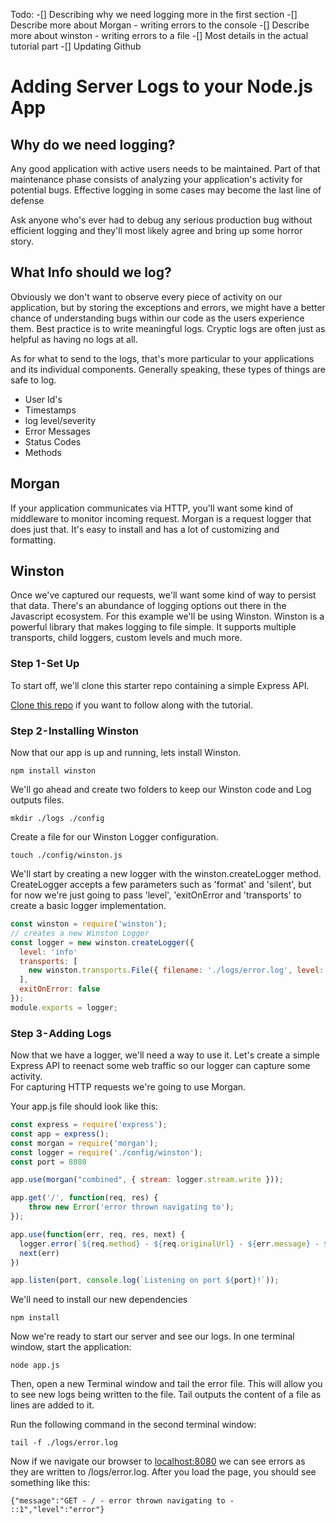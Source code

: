 Todo: 
-[] Describing why we need logging more in the first section
-[] Describe more about Morgan - writing errors to the console
-[] Describe more about winston - writing errors to a file 
-[] Most details in the actual tutorial part 
-[] Updating Github


# Adding Server Logs to your Node.js App

## Why do we need  logging?

Any good application with active users needs to be maintained. Part of that  maintenance phase consists of  analyzing your application's activity for potential bugs. Effective logging in some cases may become the last line of defense 

Ask anyone who's ever had to debug any serious production bug without efficient logging and they'll most likely agree and bring up some horror story.


## What Info should we log?

Obviously we don't want to observe every piece of activity on our application, but by storing the exceptions and errors, we might have a better chance of understanding bugs within our code as the users experience them. Best practice is to write meaningful logs. Cryptic logs are often just as helpful as having no logs at all.

As for what to send to the logs, that's more particular  to your applications and its individual components. Generally speaking, these types of things are safe to log.

- User Id's
- Timestamps
- log level/severity
- Error Messages 
- Status Codes 
- Methods


## Morgan 
If your application communicates via HTTP, you'll want some kind of middleware to monitor incoming request. Morgan is a request logger that does just that. It's easy to install and has a lot of customizing and formatting. 

## Winston
Once we've captured our requests, we'll want some kind of way to persist that data. There's an abundance of logging options out there in the Javascript ecosystem. For this example we'll be using Winston. Winston is a powerful library that makes logging to file simple. It supports multiple transports, child loggers, custom levels and much more. 



### Step 1 - Set Up
To start off, we'll clone this starter repo containing a simple Express API.

[Clone this repo](https://github.com/lukepate/logger-) if you want to follow along with the tutorial.


### Step 2 - Installing Winston

Now that our app is up and running, lets install Winston. 

```shell
npm install winston
```

We'll go ahead and create two folders to keep our Winston code and Log outputs files.

```shell
mkdir ./logs ./config 
```

Create a file for our Winston Logger configuration.

```shell
touch ./config/winston.js
```


We'll start by creating a new logger with the winston.createLogger method. CreateLogger accepts a few parameters such as 'format' and 'silent', but for now we're just going to pass 'level', 'exitOnError and 'transports' to create a basic logger implementation.

```javascript
const winston = require('winston');
// creates a new Winston Logger
const logger = new winston.createLogger({
  level: 'info' 
  transports: [
    new winston.transports.File({ filename: './logs/error.log', level: 'error' }),
  ],
  exitOnError: false
});
module.exports = logger;
```


### Step 3 - Adding Logs

Now that we have a logger, we'll need a way to use it. 
Let's create a simple Express API to reenact some web traffic so our logger can capture some activity.  
For capturing HTTP requests we're going to use Morgan. 


Your app.js file should look like this:
```javascript
const express = require('express');
const app = express();
const morgan = require('morgan');
const logger = require('./config/winston');
const port = 8080

app.use(morgan("combined", { stream: logger.stream.write }));

app.get('/', function(req, res) {
    throw new Error('error thrown navigating to');
});

app.use(function(err, req, res, next) {
  logger.error(`${req.method} - ${req.originalUrl} - ${err.message} - ${req.ip}`);
  next(err)
})  

app.listen(port, console.log(`Listening on port ${port}!`));
```

We'll need to install our new dependencies

```shell
npm install 
```

Now we're ready to start our server and see our logs. In one terminal window, start the application:

```shell
node app.js 
```

Then, open a new Terminal window and tail the error file. This will allow you to see new logs being written to the file. Tail outputs the content of a file as lines are added to it.

Run the following command in the second terminal window:

```shell
tail -f ./logs/error.log
```

Now if we navigate our browser to [localhost:8080](http://localhost:8080) we can see errors as they are written to /logs/error.log. After you load the page, you should see something like this:

```
{"message":"GET - / - error thrown navigating to - ::1","level":"error"}
```